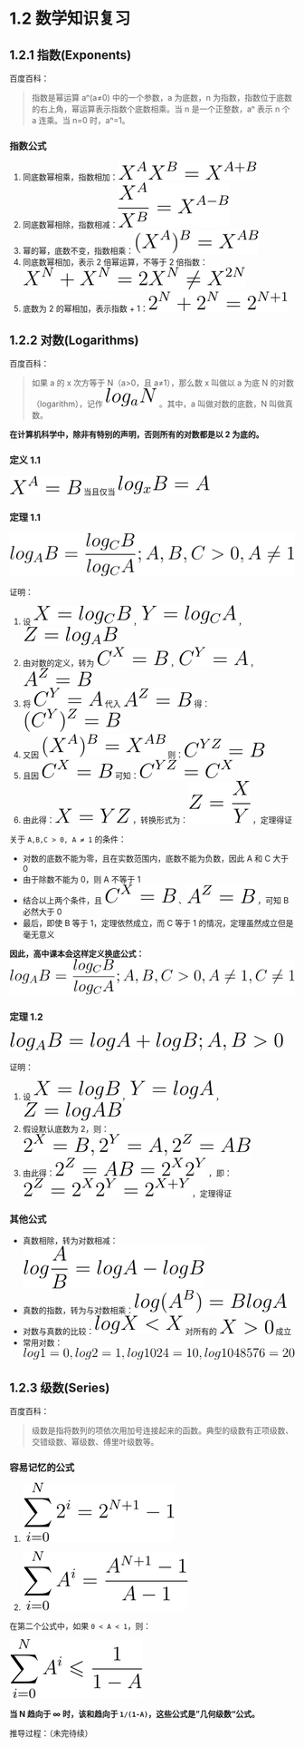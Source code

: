 # 1.2 数学知识复习

## 1.2.1 指数(Exponents)

百度百科：

> 指数是幂运算 aⁿ(a≠0) 中的一个参数，a 为底数，n 为指数，指数位于底数的右上角，幂运算表示指数个底数相乘。当 n 是一个正整数，aⁿ 表示 n 个 a 连乘。当 n=0 时，aⁿ=1。

### 指数公式
1. 同底数幂相乘，指数相加：![](./images/exponent1.svg)
2. 同底数幂相除，指数相减：![](https://raw.githubusercontent.com/mrzhqiang/note-data-structures-and-algorithm-analysis-in-java/master/docs/note/images/exponent2.svg)
3. 幂的幂，底数不变，指数相乘：![](https://raw.githubusercontent.com/mrzhqiang/note-data-structures-and-algorithm-analysis-in-java/master/docs/note/images/exponent3.svg)
4. 同底数幂相加，表示 2 倍幂运算，不等于 2 倍指数：![](https://raw.githubusercontent.com/mrzhqiang/note-data-structures-and-algorithm-analysis-in-java/master/docs/note/images/exponent4.svg)
5. 底数为 2 的幂相加，表示指数 + 1：![](https://raw.githubusercontent.com/mrzhqiang/note-data-structures-and-algorithm-analysis-in-java/master/docs/note/images/exponent5.svg)

## 1.2.2 对数(Logarithms)

百度百科：

> 如果 a 的 x 次方等于 N（a>0，且 a≠1），那么数 x 叫做以 a 为底 N 的对数（logarithm），记作 ![](https://raw.githubusercontent.com/mrzhqiang/note-data-structures-and-algorithm-analysis-in-java/master/docs/note/images/log_an.svg) 。其中，a 叫做对数的底数，N 叫做真数。

**在计算机科学中，除非有特别的声明，否则所有的对数都是以 2 为底的。**

### 定义 1.1

![](https://raw.githubusercontent.com/mrzhqiang/note-data-structures-and-algorithm-analysis-in-java/master/docs/note/images/x%5Ea=b.svg) 当且仅当 ![](https://raw.githubusercontent.com/mrzhqiang/note-data-structures-and-algorithm-analysis-in-java/master/docs/note/images/log_xb=a.svg)

### 定理 1.1

![](https://raw.githubusercontent.com/mrzhqiang/note-data-structures-and-algorithm-analysis-in-java/master/docs/note/images/logarithm1.svg)

证明：

1. 设 ![](https://raw.githubusercontent.com/mrzhqiang/note-data-structures-and-algorithm-analysis-in-java/master/docs/note/images/x=log_cb.svg) ，![](https://raw.githubusercontent.com/mrzhqiang/note-data-structures-and-algorithm-analysis-in-java/master/docs/note/images/y=log_ca.svg) ，![](https://raw.githubusercontent.com/mrzhqiang/note-data-structures-and-algorithm-analysis-in-java/master/docs/note/images/z=log_ab.svg)
2. 由对数的定义，转为 ![](https://raw.githubusercontent.com/mrzhqiang/note-data-structures-and-algorithm-analysis-in-java/master/docs/note/images/c%5Ex=b.svg) ，![](https://raw.githubusercontent.com/mrzhqiang/note-data-structures-and-algorithm-analysis-in-java/master/docs/note/images/c%5Ey=a.svg) ，![](https://raw.githubusercontent.com/mrzhqiang/note-data-structures-and-algorithm-analysis-in-java/master/docs/note/images/a%5Ez=b.svg)
3. 将 ![](https://raw.githubusercontent.com/mrzhqiang/note-data-structures-and-algorithm-analysis-in-java/master/docs/note/images/c%5Ey=a.svg) 代入 ![](https://raw.githubusercontent.com/mrzhqiang/note-data-structures-and-algorithm-analysis-in-java/master/docs/note/images/a%5Ez=b.svg) 得：![](https://raw.githubusercontent.com/mrzhqiang/note-data-structures-and-algorithm-analysis-in-java/master/docs/note/images/c%5Ey%5Ez=b.svg)
4. 又因 ![](https://raw.githubusercontent.com/mrzhqiang/note-data-structures-and-algorithm-analysis-in-java/master/docs/note/images/exponent3.svg) 则：![](https://raw.githubusercontent.com/mrzhqiang/note-data-structures-and-algorithm-analysis-in-java/master/docs/note/images/c%5Eyz=b.svg)
4. 且因 ![](https://raw.githubusercontent.com/mrzhqiang/note-data-structures-and-algorithm-analysis-in-java/master/docs/note/images/c%5Ex=b.svg) 可知：![](https://raw.githubusercontent.com/mrzhqiang/note-data-structures-and-algorithm-analysis-in-java/master/docs/note/images/c%5Eyz=c%5Ex.svg)
5. 由此得：![](https://raw.githubusercontent.com/mrzhqiang/note-data-structures-and-algorithm-analysis-in-java/master/docs/note/images/x=yz.svg) ，转换形式为：![](https://raw.githubusercontent.com/mrzhqiang/note-data-structures-and-algorithm-analysis-in-java/master/docs/note/images/z=x_div_y.svg) ，定理得证

关于 `A,B,C > 0, A ≠ 1` 的条件：

- 对数的底数不能为零，且在实数范围内，底数不能为负数，因此 A 和 C 大于 0
- 由于除数不能为 0，则 A 不等于 1
- 结合以上两个条件，且 ![](https://raw.githubusercontent.com/mrzhqiang/note-data-structures-and-algorithm-analysis-in-java/master/docs/note/images/c%5Ex=b.svg) 、![](https://raw.githubusercontent.com/mrzhqiang/note-data-structures-and-algorithm-analysis-in-java/master/docs/note/images/a%5Ez=b.svg) ，可知 B 必然大于 0
- 最后，即使 B 等于 1，定理依然成立，而 C 等于 1 的情况，定理虽然成立但是毫无意义

**因此，高中课本会这样定义换底公式：![](https://raw.githubusercontent.com/mrzhqiang/note-data-structures-and-algorithm-analysis-in-java/master/docs/note/images/logarithm1_cneq1.svg)**

### 定理 1.2

![](https://raw.githubusercontent.com/mrzhqiang/note-data-structures-and-algorithm-analysis-in-java/master/docs/note/images/logarithm2.svg)

证明：

1. 设 ![](https://raw.githubusercontent.com/mrzhqiang/note-data-structures-and-algorithm-analysis-in-java/master/docs/note/images/x=logb.svg) ，![](https://raw.githubusercontent.com/mrzhqiang/note-data-structures-and-algorithm-analysis-in-java/master/docs/note/images/y=loga.svg) ，![](https://raw.githubusercontent.com/mrzhqiang/note-data-structures-and-algorithm-analysis-in-java/master/docs/note/images/z=logab.svg)
2. 假设默认底数为 2，则：![](https://raw.githubusercontent.com/mrzhqiang/note-data-structures-and-algorithm-analysis-in-java/master/docs/note/images/2%5Ex=b,2%5Ey=a,2%5Ez=ab.svg)
3. 由此得：![](https://raw.githubusercontent.com/mrzhqiang/note-data-structures-and-algorithm-analysis-in-java/master/docs/note/images/2%5Ez=ab=2%5Ex2%5Ey.svg) ，即：![](https://raw.githubusercontent.com/mrzhqiang/note-data-structures-and-algorithm-analysis-in-java/master/docs/note/images/2%5Ez=2%5Ex2%5Ey.svg) ，定理得证

### 其他公式

- 真数相除，转为对数相减：![](https://raw.githubusercontent.com/mrzhqiang/note-data-structures-and-algorithm-analysis-in-java/master/docs/note/images/logarithm_other1.svg)
- 真数的指数，转为与对数相乘：![](https://raw.githubusercontent.com/mrzhqiang/note-data-structures-and-algorithm-analysis-in-java/master/docs/note/images/logarithm_other2.svg)
- 对数与真数的比较：![](https://raw.githubusercontent.com/mrzhqiang/note-data-structures-and-algorithm-analysis-in-java/master/docs/note/images/logarithm_other3_1.svg) 对所有的 ![](https://raw.githubusercontent.com/mrzhqiang/note-data-structures-and-algorithm-analysis-in-java/master/docs/note/images/logarithm_other3_2.svg) 成立
- 常用对数：![](https://raw.githubusercontent.com/mrzhqiang/note-data-structures-and-algorithm-analysis-in-java/master/docs/note/images/logarithm_other4.svg)

## 1.2.3 级数(Series)

百度百科：

> 级数是指将数列的项依次用加号连接起来的函数。典型的级数有正项级数、交错级数、幂级数、傅里叶级数等。

### 容易记忆的公式

1. ![](https://raw.githubusercontent.com/mrzhqiang/note-data-structures-and-algorithm-analysis-in-java/master/docs/note/images/series1.svg)

2. ![](https://raw.githubusercontent.com/mrzhqiang/note-data-structures-and-algorithm-analysis-in-java/master/docs/note/images/series2.svg)

在第二个公式中，如果 `0 < A < 1`，则：

![](https://raw.githubusercontent.com/mrzhqiang/note-data-structures-and-algorithm-analysis-in-java/master/docs/note/images/series2_1.svg)

**当 N 趋向于 ∞ 时，该和趋向于 `1/(1-A)`，这些公式是”几何级数“公式。**

推导过程：（未完待续）